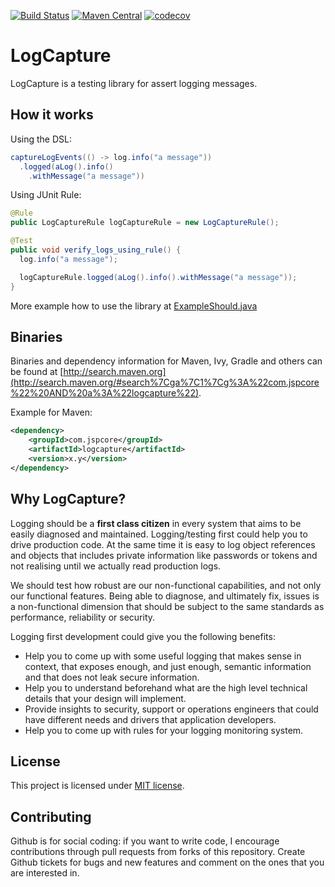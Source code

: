 [![Build Status](https://travis-ci.org/mustaine/logcapture.svg?branch=master)](https://travis-ci.org/mustaine/logcapture)
[![Maven Central](https://maven-badges.herokuapp.com/maven-central/com.jspcore/logcapture/badge.svg)](https://maven-badges.herokuapp.com/maven-central/com.jspcore/logcapture)
[![codecov](https://codecov.io/gh/mustaine/logcapture/branch/master/graph/badge.svg)](https://codecov.io/gh/mustaine/logcapture)

# LogCapture

LogCapture is a testing library for assert logging messages. 
 
## How it works

Using the DSL:

```java
captureLogEvents(() -> log.info("a message"))
  .logged(aLog().info()
    .withMessage("a message"))

```

Using JUnit Rule:

```java
@Rule
public LogCaptureRule logCaptureRule = new LogCaptureRule();

@Test
public void verify_logs_using_rule() {
  log.info("a message");

  logCaptureRule.logged(aLog().info().withMessage("a message"));
}
```

More example how to use the library at [ExampleShould.java](https://github.com/mustaine/logcapture/blob/master/src/test/java/com/logcapture/example/ExampleShould.java) 


## Binaries

Binaries and dependency information for Maven, Ivy, Gradle and others can be found at [http://search.maven.org](http://search.maven.org/#search%7Cga%7C1%7Cg%3A%22com.jspcore%22%20AND%20a%3A%22logcapture%22).

Example for Maven:

```xml
<dependency>
    <groupId>com.jspcore</groupId>
    <artifactId>logcapture</artifactId>
    <version>x.y</version>
</dependency>
```

## Why LogCapture?

Logging should be a **first class citizen** in every system that aims to be easily diagnosed and maintained. Logging/testing first could help 
you to drive production code. At the same time it is easy to log object references and objects that includes private information like passwords or tokens 
and not realising until we actually read production logs.

We should test how robust are our non-functional capabilities, and not only our functional features. Being able to diagnose, 
and ultimately fix, issues is a non-functional dimension that should be subject to the same standards as performance, reliability or security.

Logging first development could give you the following benefits:

* Help you to come up with some useful logging that makes sense in context, that exposes enough, and just enough, semantic 
information and that does not leak secure information.
* Help you to understand beforehand what are the high level technical details that your design will implement.
* Provide insights to security, support or operations engineers that could have different needs and drivers that application developers.
* Help you to come up with rules for your logging monitoring system.

## License

This project is licensed under [MIT license](http://opensource.org/licenses/MIT).

## Contributing

Github is for social coding: if you want to write code, I encourage contributions through pull requests from forks of this repository. 
Create Github tickets for bugs and new features and comment on the ones that you are interested in.
